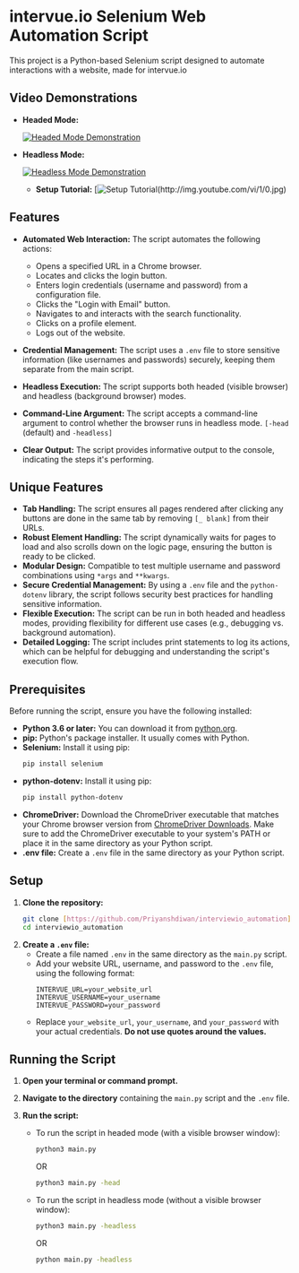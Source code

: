 #  intervue.io Selenium Web Automation Script

This project is a Python-based Selenium script designed to automate interactions with a website, made for intervue.io

## Video Demonstrations

* **Headed Mode:**

    [![Headed Mode Demonstration](http://img.youtube.com/vi/0/0.jpg)](https://youtu.be/0wNkCd6ctKA)

* **Headless Mode:**

    [![Headless Mode Demonstration](http://img.youtube.com/vi/1/0.jpg)](https://youtu.be/5ECsWxqHOeg)

  * **Setup Tutorial:**
     [![Setup Tutorial(http://img.youtube.com/vi/1/0.jpg)](https://youtu.be/5ECsWxqHOeg)
    
## Features

* **Automated Web Interaction:** The script automates the following actions:
    * Opens a specified URL in a Chrome browser.
    * Locates and clicks the login button.
    * Enters login credentials (username and password) from a configuration file.
    * Clicks the "Login with Email" button.
    * Navigates to and interacts with the search functionality.
    * Clicks on a profile element.
    * Logs out of the website.

* **Credential Management:** The script uses a `.env` file to store sensitive information (like usernames and passwords) securely, keeping them separate from the main script.

* **Headless Execution:** The script supports both headed (visible browser) and headless (background browser) modes.

* **Command-Line Argument:** The script accepts a command-line argument to control whether the browser runs in headless mode. `[-head` (default) and `-headless]`

* **Clear Output:** The script provides informative output to the console, indicating the steps it's performing.

## Unique Features

* **Tab Handling:** The script ensures all pages rendered after clicking any buttons are done in the same tab by removing `[_ blank]` from their URLs.
* **Robust Element Handling:** The script dynamically waits for pages to load and also scrolls down on the logic page, ensuring the button is ready to be clicked.
* **Modular Design:** Compatible to test multiple username and password combinations using `*args` and `**kwargs`.
* **Secure Credential Management:** By using a `.env` file and the `python-dotenv` library, the script follows security best practices for handling sensitive information.
* **Flexible Execution:** The script can be run in both headed and headless modes, providing flexibility for different use cases (e.g., debugging vs. background automation).
* **Detailed Logging:** The script includes print statements to log its actions, which can be helpful for debugging and understanding the script's execution flow.

## Prerequisites

Before running the script, ensure you have the following installed:

* **Python 3.6 or later:** You can download it from [python.org](https://www.python.org/).
* **pip:** Python's package installer. It usually comes with Python.
* **Selenium:** Install it using pip:
    ```bash
    pip install selenium
    ```
* **python-dotenv:** Install it using pip:
    ```bash
    pip install python-dotenv
    ```
* **ChromeDriver:** Download the ChromeDriver executable that matches your Chrome browser version from [ChromeDriver Downloads](https://chromedriver.chromium.org/downloads). Make sure to add the ChromeDriver executable to your system's PATH or place it in the same directory as your Python script.
* **.env file:** Create a `.env` file in the same directory as your Python script.

## Setup

1.  **Clone the repository:**
    ```bash
    git clone [https://github.com/Priyanshdiwan/interviewio_automation](https://github.com/Priyanshdiwan/interviewio_automation)
    cd interviewio_automation
    ```
2.  **Create a `.env` file:**
    * Create a file named `.env` in the same directory as the `main.py` script.
    * Add your website URL, username, and password to the `.env` file, using the following format:
        ```
        INTERVUE_URL=your_website_url
        INTERVUE_USERNAME=your_username
        INTERVUE_PASSWORD=your_password
        ```
    * Replace `your_website_url`, `your_username`, and `your_password` with your actual credentials. **Do not use quotes around the values.**

## Running the Script

1.  **Open your terminal or command prompt.**
2.  **Navigate to the directory** containing the `main.py` script and the `.env` file.
3.  **Run the script:**

    * To run the script in headed mode (with a visible browser window):
        ```bash
        python3 main.py
        ```
        OR
        ```bash
        python3 main.py -head
        ```
    * To run the script in headless mode (without a visible browser window):
        ```bash
        python3 main.py -headless
        ```
        OR
        ```bash
        python main.py -headless
        ```


